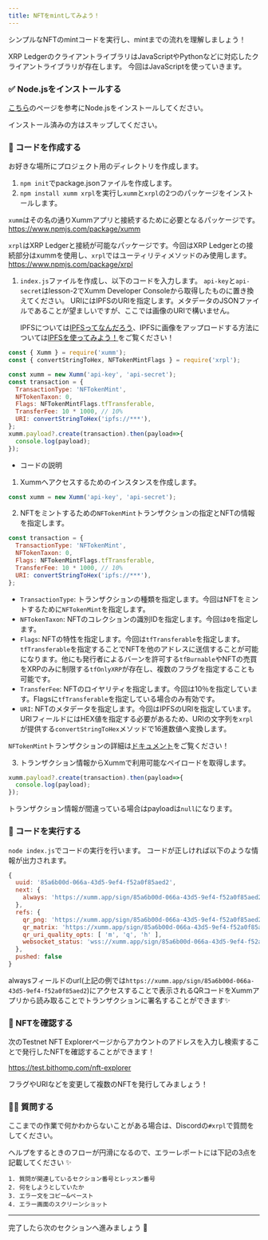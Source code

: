```yaml
---
title: NFTをmintしてみよう！
---
```


シンプルなNFTのmintコードを実行し、mintまでの流れを理解しましょう！

XRP LedgerのクライアントライブラリはJavaScriptやPythonなどに対応したクライアントライブラリが存在します。
今回はJavaScriptを使っていきます。

### ✅ Node.jsをインストールする

[こちら](https://developer.mozilla.org/ja/docs/Learn/Server-side/Express_Nodejs/development_environment#node_%E3%81%AE%E3%82%A4%E3%83%B3%E3%82%B9%E3%83%88%E3%83%BC%E3%83%AB)のページを参考にNode.jsをインストールしてください。

インストール済みの方はスキップしてください。

### 🔧 コードを作成する

お好きな場所にプロジェクト用のディレクトリを作成します。

1. `npm init`でpackage.jsonファイルを作成します。
1. `npm install xumm xrpl`を実行し`xumm`と`xrpl`の2つのパッケージをインストールします。

  `xumm`はその名の通りXummアプリと接続するために必要となるパッケージです。
  https://www.npmjs.com/package/xumm

  `xrpl`はXRP Ledgerと接続が可能なパッケージです。今回はXRP Ledgerとの接続部分はxummを使用し、`xrpl`ではユーティリティメソッドのみ使用します。
  https://www.npmjs.com/package/xrpl

1. `index.js`ファイルを作成し、以下のコードを入力します。
   `api-key`と`api-secret`はlesson-2でXumm Developer Consoleから取得したものに置き換えてください。
   URIにはIPFSのURIを指定します。メタデータのJSONファイルであることが望ましいですが、ここでは画像のURIで構いません。

   IPFSについては[IPFSってなんだろう](/Ethereum/ETH-NFT-Maker/section-2/lesson-1)、IPFSに画像をアップロードする方法については[IPFSを使ってみよう！](/Ethereum/ETH-NFT-Maker/section-2/lesson-2)をご覧ください！

```js
const { Xumm } = require('xumm');
const { convertStringToHex, NFTokenMintFlags } = require('xrpl');

const xumm = new Xumm('api-key', 'api-secret');
const transaction = {
  TransactionType: 'NFTokenMint',
  NFTokenTaxon: 0,
  Flags: NFTokenMintFlags.tfTransferable,
  TransferFee: 10 * 1000, // 10%
  URI: convertStringToHex('ipfs://***'),
};
xumm.payload?.create(transaction).then(payload=>{
  console.log(payload);
});
```

- コードの説明

1. Xummへアクセスするためのインスタンスを作成します。

```js
const xumm = new Xumm('api-key', 'api-secret');
```

2. NFTをミントするための`NFTokenMint`トランザクションの指定とNFTの情報を指定します。

```js
const transaction = {
  TransactionType: 'NFTokenMint',
  NFTokenTaxon: 0,
  Flags: NFTokenMintFlags.tfTransferable,
  TransferFee: 10 * 1000, // 10%
  URI: convertStringToHex('ipfs://***'),
};
```

- `TransactionType`: トランザクションの種類を指定します。今回はNFTをミントするために`NFTokenMint`を指定します。
- `NFTokenTaxon`: NFTのコレクションの識別IDを指定します。今回は`0`を指定します。
- `Flags`: NFTの特性を指定します。今回は`tfTransferable`を指定します。`tfTransferable`を指定することでNFTを他のアドレスに送信することが可能になります。他にも発行者によるバーンを許可する`tfBurnable`やNFTの売買をXRPのみに制限する`tfOnlyXRP`が存在し、複数のフラグを指定することも可能です。
- `TransferFee`: NFTのロイヤリティを指定します。今回は10％を指定しています。Flagsに`tfTransferable`を指定している場合のみ有効です。
- `URI`: NFTのメタデータを指定します。今回はIPFSのURIを指定しています。URIフィールドにはHEX値を指定する必要があるため、URIの文字列を`xrpl`が提供する`convertStringToHex`メソッドで16進数値へ変換します。

`NFTokenMint`トランザクションの詳細は[ドキュメント](https://xrpl.org/ja/nftokenmint.html)をご覧ください！

3. トランザクション情報からXummで利用可能なペイロードを取得します。

```js
xumm.payload?.create(transaction).then(payload=>{
  console.log(payload);
});
```

トランザクション情報が間違っている場合はpayloadは`null`になります。

### 🏃 コードを実行する

`node index.js`でコードの実行を行います。
コードが正しければ以下のような情報が出力されます。

```js
{
  uuid: '85a6b00d-066a-43d5-9ef4-f52a0f85aed2',
  next: {
    always: 'https://xumm.app/sign/85a6b00d-066a-43d5-9ef4-f52a0f85aed2'
  },
  refs: {
    qr_png: 'https://xumm.app/sign/85a6b00d-066a-43d5-9ef4-f52a0f85aed2_q.png',
    qr_matrix: 'https://xumm.app/sign/85a6b00d-066a-43d5-9ef4-f52a0f85aed2_q.json',
    qr_uri_quality_opts: [ 'm', 'q', 'h' ],
    websocket_status: 'wss://xumm.app/sign/85a6b00d-066a-43d5-9ef4-f52a0f85aed2'
  },
  pushed: false
}
```

alwaysフィールドのurl(上記の例では`https://xumm.app/sign/85a6b00d-066a-43d5-9ef4-f52a0f85aed2`)にアクセスすることで表示されるQRコードをXummアプリから読み取ることでトランザクションに署名することができます✨

### 🔎 NFTを確認する

次のTestnet NFT Explorerページからアカウントのアドレスを入力し検索することで発行したNFTを確認することができます！

https://test.bithomp.com/nft-explorer

フラグやURIなどを変更して複数のNFTを発行してみましょう！

### 🙋‍♂️ 質問する

ここまでの作業で何かわからないことがある場合は、Discordの`#xrpl`で質問をしてください。

ヘルプをするときのフローが円滑になるので、エラーレポートには下記の3点を記載してください ✨

```
1. 質問が関連しているセクション番号とレッスン番号
2. 何をしようとしていたか
3. エラー文をコピー&ペースト
4. エラー画面のスクリーンショット
```

---

完了したら次のセクションへ進みましょう 🎉

